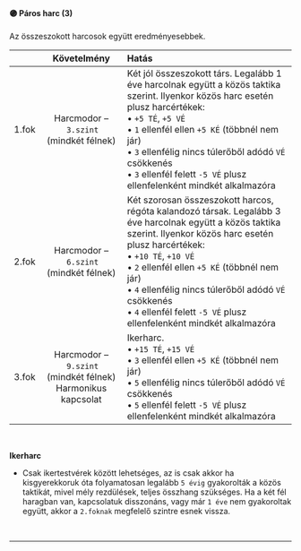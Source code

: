 #### 🟣 Páros harc (3)

Az összeszokott harcosok együtt eredményesebbek.

| |  Követelmény | Hatás  |
| :----------- | :-----------: | :----------- |
| 1.fok | Harcmodor&nbsp;–&nbsp;`3.szint`<br />(mindkét félnek) | Két jól összeszokott társ. Legalább 1 éve harcolnak együtt a közös taktika szerint. Ilyenkor közös harc esetén plusz harcértékek:<br />• `+5 TÉ`, `+5 VÉ`<br />• `1` ellenfél ellen `+5 KÉ` (többnél nem jár)<br />• `3` ellenfélig nincs túlerőből adódó `VÉ` csökkenés<br />• `3` ellenfél felett `-5 VÉ` plusz ellenfelenként mindkét alkalmazóra |
| 2.fok | Harcmodor&nbsp;–&nbsp;`6.szint` (mindkét félnek) | Két szorosan összeszokott harcos, régóta kalandozó társak. Legalább 3 éve harcolnak együtt a közös taktika szerint. Ilyenkor közös harc esetén plusz harcértékek:<br />• `+10 TÉ`, `+10 VÉ`<br />• `2` ellenfél ellen `+5 KÉ` (többnél nem jár)<br />• `4` ellenfélig nincs túlerőből adódó `VÉ` csökkenés<br />• `4` ellenfél felett `-5 VÉ` plusz ellenfelenként mindkét alkalmazóra |
| 3.fok | Harcmodor&nbsp;–&nbsp;`9.szint` (mindkét félnek)<br />Harmonikus kapcsolat | Ikerharc.<br />• `+15 TÉ`, `+15 VÉ`<br />• `3` ellenfél ellen `+5 KÉ` (többnél nem jár)<br />• `5` ellenfélig nincs túlerőből adódó `VÉ` csökkenés<br />• `5` ellenfél felett `-5 VÉ` plusz ellenfelenként mindkét alkalmazóra |

<br />

**Ikerharc**

- Csak ikertestvérek között lehetséges, az is csak akkor ha kisgyerekkoruk óta folyamatosan legalább `5 évig` gyakorolták a közös taktikát, mivel mély rezdülések, teljes összhang szükséges. Ha a két fél haragban van, kapcsolatuk disszonáns, vagy már `1 éve` nem gyakoroltak együtt, akkor a `2.foknak` megfelelő szintre esnek vissza.

<br />

---
